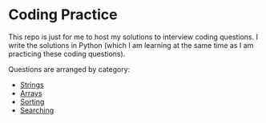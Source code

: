 # Coding Practice

This repo is just for me to host my solutions to interview coding questions. I write the solutions in Python (which I am learning at the same time as I am practicing these coding questions).

Questions are arranged by category:
* [Strings](https://github.com/vcchang/coding-practice/tree/master/Strings)
* [Arrays](https://github.com/vcchang/coding-practice/tree/master/Arrays)
* [Sorting](https://github.com/vcchang/coding-practice/tree/master/Sorting)
* [Searching](https://github.com/vcchang/coding-practice/tree/master/Searching)